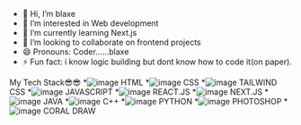 - 👋 Hi, I’m blaxe
- 👀 I’m interested in Web development
- 🌱 I’m currently learning Next.js
- 💞️ I’m looking to collaborate on frontend projects
- 😄 Pronouns: Coder......blaxe
- ⚡ Fun fact: i know logic building but dont know how to code it(on paper).

My Tech Stack😎😎
*![image](https://github.com/user-attachments/assets/9dba9731-5502-46c6-8ca8-4c3f0e8152b6)
HTML
*![image](https://github.com/user-attachments/assets/613feeb6-112c-41ac-a05a-c9ef0e7651e8)
CSS
*![image](https://github.com/user-attachments/assets/7b89ca93-4b5f-4ec5-b29e-be1d31b4980e)
TAILWIND CSS
*![image](https://github.com/user-attachments/assets/80a96779-33b1-49fe-aaaa-d4bd7ad2c247)
JAVASCRIPT
*![image](https://github.com/user-attachments/assets/eb53ff35-f703-4210-90e3-775ecb804098)
REACT.JS
*![image](https://github.com/user-attachments/assets/67955077-a75d-47f8-9594-4360c5d88be4)
NEXT.JS
*![image](https://github.com/user-attachments/assets/2e39ba6b-a488-4fd9-94c1-0b702dcecd92)
JAVA
*![image](https://github.com/user-attachments/assets/d3a2c5a0-6dc1-4271-bf41-d19b6b507f6e)
C++
*![image](https://github.com/user-attachments/assets/77869ded-f4c7-48d2-abbf-42797dc556b6)
PYTHON
*![image](https://github.com/user-attachments/assets/93f7eb7b-8fe6-4999-ae3d-af501aaaabf3)
PHOTOSHOP
*![image](https://github.com/user-attachments/assets/010e4aee-c59b-4f84-90a2-2bcf9f9ceed7)
CORAL DRAW


<!---
blaxeisworking/blaxeisworking is a ✨ special ✨ repository because its `README.md` (this file) appears on your GitHub profile.
You can click the Preview link to take a look at your changes.
--->
